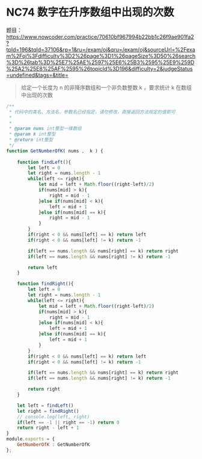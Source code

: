 
# NC74 数字在升序数组中出现的次数 

题目：https://www.nowcoder.com/practice/70610bf967994b22bb1c26f9ae901fa2?tpId=196&tqId=37106&rp=1&ru=/exam/oj&qru=/exam/oj&sourceUrl=%2Fexam%2Foj%3Fdifficulty%3D2%26page%3D1%26pageSize%3D50%26search%3D%26tab%3D%25E7%25AE%2597%25E6%25B3%2595%25E9%259D%25A2%25E8%25AF%2595%26topicId%3D196&difficulty=2&judgeStatus=undefined&tags=&title=

> 给定一个长度为 n 的非降序数组和一个非负数整数 k ，要求统计 k 在数组中出现的次数

```js
/**
 * 代码中的类名、方法名、参数名已经指定，请勿修改，直接返回方法规定的值即可
 *
 * 
 * @param nums int整型一维数组 
 * @param k int整型 
 * @return int整型
 */
function GetNumberOfK( nums ,  k ) {
    
    function findLeft(){
        let left = 0 
        let right = nums.length - 1 
        while(left <= right){
            let mid = left + Math.floor((right-left)/2)
            if(nums[mid] > k){
                right = mid - 1 
            }else if(nums[mid] < k){
                left = mid + 1 
            }else if(nums[mid] == k){
                right = mid - 1 
            }
        }
        if(right < 0 && nums[left] == k) return left 
        if(right < 0 && nums[left] != k) return -1 

        if(left == nums.length && nums[right] == k) return right 
        if(left == nums.length && nums[right] != k) return -1 

        return left 
    }

    function findRight(){
        let left = 0 
        let right = nums.length - 1 
        while(left <= right){
            let mid = left + Math.floor((right-left)/2)
            if(nums[mid] > k){
                right = mid - 1 
            }else if(nums[mid] < k){
                left = mid + 1 
            }else if(nums[mid] == k){
                left = mid + 1 
            }
        }
        if(right < 0 && nums[left] == k) return left 
        if(right < 0 && nums[left] != k) return -1 

        if(left == nums.length && nums[right] == k) return right 
        if(left == nums.length && nums[right] != k) return -1 

        return right 
    }

    let left = findLeft()
    let right = findRight()
    // console.log(left, right)
    if(left == -1 || right == -1) return 0 
    return right - left + 1 
}
module.exports = {
    GetNumberOfK : GetNumberOfK
};

```
